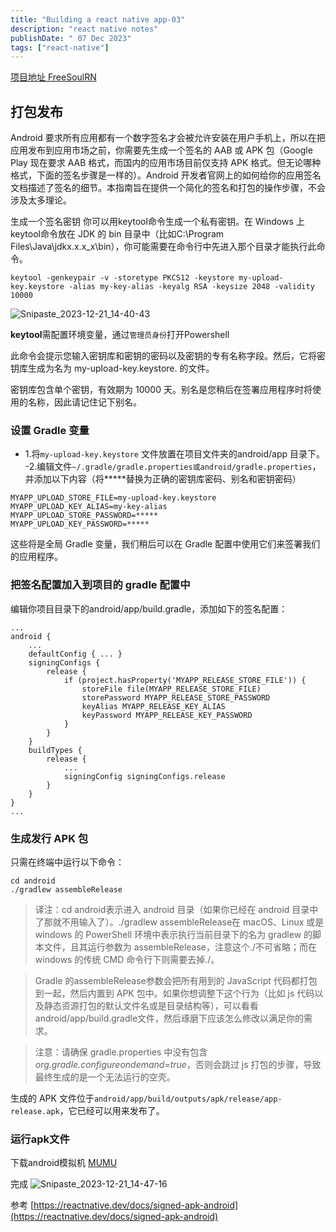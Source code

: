 ```yaml
---
title: "Building a react native app-03"
description: "react native notes"
publishDate: " 07 Dec 2023"
tags: ["react-native"]
---
```


[项目地址 FreeSoulRN](https://github.com/fsyud/FreeSoulRN)

## 打包发布

Android 要求所有应用都有一个数字签名才会被允许安装在用户手机上，所以在把应用发布到应用市场之前，你需要先生成一个签名的 AAB 或 APK 包（Google Play 现在要求 AAB 格式，而国内的应用市场目前仅支持 APK 格式。但无论哪种格式，下面的签名步骤是一样的）。Android 开发者官网上的如何给你的应用签名文档描述了签名的细节。本指南旨在提供一个简化的签名和打包的操作步骤，不会涉及太多理论。

生成一个签名密钥
你可以用keytool命令生成一个私有密钥。在 Windows 上keytool命令放在 JDK 的 bin 目录中（比如C:\Program Files\Java\jdkx.x.x_x\bin），你可能需要在命令行中先进入那个目录才能执行此命令。

```
keytool -genkeypair -v -storetype PKCS12 -keystore my-upload-key.keystore -alias my-key-alias -keyalg RSA -keysize 2048 -validity 10000
```

![Snipaste_2023-12-21_14-40-43](https://github.com/fsyud/astro-web/assets/26371465/71aabfb9-4d9d-457c-928b-3245a1bd5741)

**keytool**需配置环境变量，通过`管理员身份`打开Powershell

此命令会提示您输入密钥库和密钥的密码以及密钥的专有名称字段。然后，它将密钥库生成为名为 my-upload-key.keystore. 的文件。

密钥库包含单个密钥，有效期为 10000 天。别名是您稍后在签署应用程序时将使用的名称，因此请记住记下别名。

### 设置 Gradle 变量

- 1.将`my-upload-key.keystore` 文件放置在项目文件夹的android/app 目录下。
  -2.编辑文件`~/.gradle/gradle.properties或android/gradle.properties`，并添加以下内容（将**\***替换为正确的密钥库密码、别名和密钥密码）

```
MYAPP_UPLOAD_STORE_FILE=my-upload-key.keystore
MYAPP_UPLOAD_KEY_ALIAS=my-key-alias
MYAPP_UPLOAD_STORE_PASSWORD=*****
MYAPP_UPLOAD_KEY_PASSWORD=*****
```

这些将是全局 Gradle 变量，我们稍后可以在 Gradle 配置中使用它们来签署我们的应用程序。

### 把签名配置加入到项目的 gradle 配置中

编辑你项目目录下的android/app/build.gradle，添加如下的签名配置：

```
...
android {
    ...
    defaultConfig { ... }
    signingConfigs {
        release {
            if (project.hasProperty('MYAPP_RELEASE_STORE_FILE')) {
                storeFile file(MYAPP_RELEASE_STORE_FILE)
                storePassword MYAPP_RELEASE_STORE_PASSWORD
                keyAlias MYAPP_RELEASE_KEY_ALIAS
                keyPassword MYAPP_RELEASE_KEY_PASSWORD
            }
        }
    }
    buildTypes {
        release {
            ...
            signingConfig signingConfigs.release
        }
    }
}
...
```

### 生成发行 APK 包

只需在终端中运行以下命令：

```
cd android
./gradlew assembleRelease
```

> 译注：cd android表示进入 android 目录（如果你已经在 android 目录中了那就不用输入了）。./gradlew assembleRelease在 macOS、Linux 或是 windows 的 PowerShell 环境中表示执行当前目录下的名为 gradlew 的脚本文件，且其运行参数为 assembleRelease，注意这个./不可省略；而在 windows 的传统 CMD 命令行下则需要去掉./。

> Gradle 的assembleRelease参数会把所有用到的 JavaScript 代码都打包到一起，然后内置到 APK 包中。如果你想调整下这个行为（比如 js 代码以及静态资源打包的默认文件名或是目录结构等），可以看看android/app/build.gradle文件，然后琢磨下应该怎么修改以满足你的需求。

> 注意：请确保 gradle.properties 中没有包含*org.gradle.configureondemand=true*，否则会跳过 js 打包的步骤，导致最终生成的是一个无法运行的空壳。

生成的 APK 文件位于`android/app/build/outputs/apk/release/app-release.apk`，它已经可以用来发布了。

### 运行apk文件

下载android模拟机 [MUMU](https://mumu.163.com/)

完成
![Snipaste_2023-12-21_14-47-16](https://github.com/fsyud/astro-web/assets/26371465/9eded7d7-d46a-4eb6-bc5d-e58c2e658dd8)

参考 [https://reactnative.dev/docs/signed-apk-android](https://reactnative.dev/docs/signed-apk-android)
